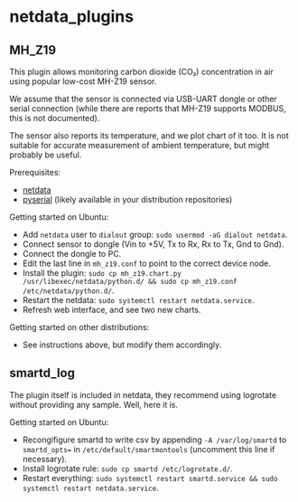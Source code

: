 # netdata_plugins

## MH_Z19

This plugin allows monitoring carbon dioxide (CO₂) concentration in air using popular low-cost MH-Z19 sensor.

We assume that the sensor is connected via USB-UART dongle or other serial connection (while there are reports that MH-Z19 supports MODBUS, this is not documented).

The sensor also reports its temperature, and we plot chart of it too. It is not suitable for accurate measurement of ambient temperature, but might probably be useful.

Prerequisites:

- [netdata](https://github.com/firehol/netdata)
- [pyserial](https://github.com/pyserial/pyserial) (likely available in your distribution repositories)

Getting started on Ubuntu:

- Add `netdata` user to `dialout` group: `sudo usermod -aG dialout netdata`.
- Connect sensor to dongle (Vin to +5V, Tx to Rx, Rx to Tx, Gnd to Gnd).
- Connect the dongle to PC.
- Edit the last line in `mh_z19.conf` to point to the correct device node.
- Install the plugin: `sudo cp mh_z19.chart.py /usr/libexec/netdata/python.d/ && sudo cp mh_z19.conf /etc/netdata/python.d/`.
- Restart the netdata: `sudo systemctl restart netdata.service`.
- Refresh web interface, and see two new charts.

Getting started on other distributions:

- See instructions above, but modify them accordingly.

## smartd_log

The plugin itself is included in netdata, they recommend using logrotate without providing any sample. Well, here it is.

Getting started on Ubuntu:

- Recongifigure smartd to write csv by appending `-A /var/log/smartd` to `smartd_opts=` in `/etc/default/smartmontools` (uncomment this line if necessary).
- Install logrotate rule: `sudo cp smartd /etc/logrotate.d/`.
- Restart everything: `sudo systemctl restart smartd.service && sudo systemctl restart netdata.service`.


